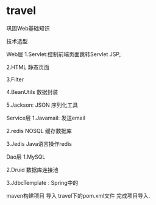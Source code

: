 # travel
巩固Web基础知识


技术选型

Web层
1.Servlet:控制前端页面跳转Servlet JSP, 

2.HTML 静态页面  

3.Filter 

4.BeanUtils 数据封装

5.Jackson: JSON 序列化工具


Service层
1.Javamail: 发送email

2.redis NOSQL 缓存数据库 

3.Jedis Java语言操作redis

Dao层
1.MySQL 

2.Druid 数据库连接池

3.JdbcTemplate : Spring中的




maven构建项目 导入 travel下的pom.xml文件 完成项目导入.


